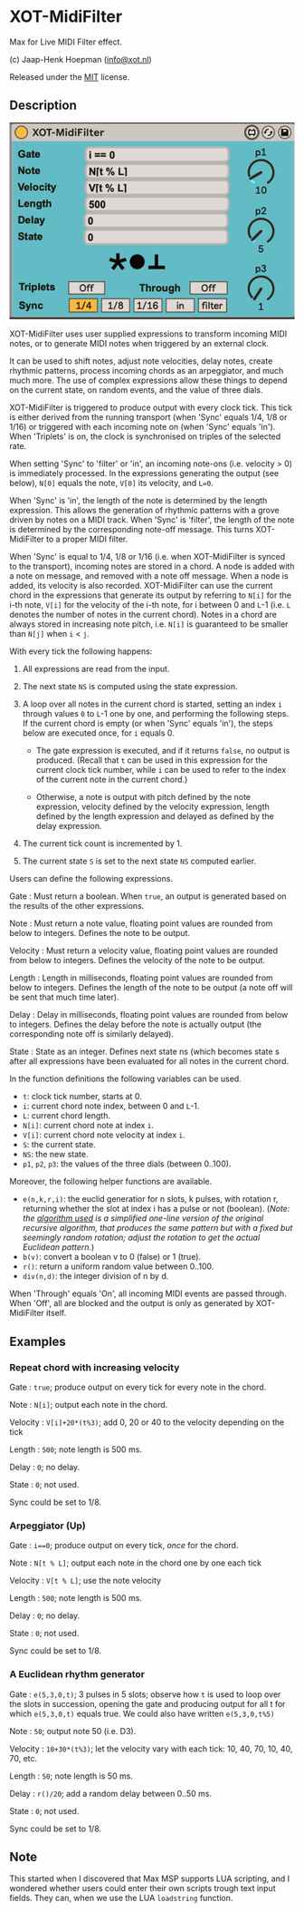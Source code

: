 # XOT-MidiFilter

Max for Live MIDI Filter effect.

(c) Jaap-Henk Hoepman (info@xot.nl)

Released under the [MIT](https://opensource.org/licenses/MIT) license. 

## Description

![Screenshot](Screenshot.png "Screenshot")


XOT-MidiFilter uses user supplied expressions to transform incoming MIDI notes, or to generate MIDI notes when triggered by an external clock. 

It can be used to shift notes, adjust note velocities, delay notes, create rhythmic patterns, process incoming chords as an arpeggiator, and much much more. The use of complex expressions allow these things to depend on the current state, on random events, and the value of three dials.

XOT-MidiFilter is triggered to produce output with every clock tick. This tick is either derived from the running transport (when 'Sync' equals 1/4, 1/8 or 1/16) or triggered with each incoming note on (when 'Sync' equals 'in'). When 'Triplets' is on, the clock is synchronised on triples of the selected rate. 


When setting 'Sync' to 'filter' or 'in', an incoming note-ons (i.e. velocity > 0) is immediately processed. In the expressions generating the output (see below), `N[0]` equals the note, `V[0]` its velocity, and `L=0`. 

When 'Sync' is 'in', the length of the note is determined by the length expression. This allows the generation of rhythmic patterns with a grove driven by notes on a MIDI track. When 'Sync' is 'filter', the length of the note is determined by the corresponding note-off message. This turns XOT-MidiFilter to a proper MIDI filter.

When 'Sync' is equal to 1/4, 1/8 or 1/16 (i.e. when XOT-MidiFilter is synced to the transport), incoming notes are stored in a chord. A node is added with a note on message, and removed with a note off message. When a node is added, its velocity is also recorded. XOT-MidiFilter can use the current chord in the expressions that generate its output by referring to `N[i]` for the i-th note, `V[i]` for the velocity of the i-th note, for i between 0 and `L`-1 (i.e. `L` denotes the number of notes in the current chord). Notes in a chord are always stored in increasing note pitch, i.e. `N[i]` is guaranteed to be smaller than `N[j]` when `i` < `j`.

With every tick the following happens:

1. All expressions are read from the input.
2. The next state `NS` is computed using the state expression.
3. A loop over all notes in the current chord is started, setting an index
   `i` through values `0` to `L`-1 one by one, and performing the following steps. If the current chord is empty (or when 'Sync' equals 'in'), the steps below are executed once, for `i` equals 0.
   
   - The gate expression is executed, and if it returns `false`, no output is produced. (Recall that `t` can be used in this expression for the current clock tick number, while `i` can be used to refer to the index of the current note in the current chord.)
   
   - Otherwise, a note is output with pitch defined by the note expression, velocity defined by the velocity expression, length defined by the length expression and delayed as defined by the delay expression.
   
4. The current tick count is incremented by 1.
5. The current state `S` is set to the next state `NS` computed earlier.



Users can define the following expressions.

Gate
: Must return a boolean. When `true`, an output is generated based on the results of the other expressions. 

Note
: Must return a note value, floating point values are rounded from below to integers. Defines the note to be output.

Velocity
: Must return a velocity value, floating point values are rounded from below to integers. Defines the velocity of the note to be output.

Length
: Length in milliseconds, floating point values are rounded from below to integers. Defines the length of the note to be output (a note off will be sent that much time later).

Delay
: Delay in milliseconds, floating point values are rounded from below to integers. Defines the delay before the note is actually output (the corresponding note off is similarly delayed).

State
: State as an integer. Defines next state ns (which becomes state s after all expressions have been evaluated for all notes in the current chord.


In the function definitions the following variables can be used.

- `t`: clock tick number, starts at 0.
- `i`: current chord note index, between 0 and `L`-1.
- `L`: current chord length.
- `N[i]`: current chord note at index `i`.
- `V[i]`: current chord note velocity at index `i`.
- `S`: the current state.
- `NS`: the new state.
- `p1`, `p2`, `p3`: the values of the three dials (between 0..100).

Moreover, the following helper functions are available.

- `e(n,k,r,i)`: the euclid generatior for n slots, k pulses, with rotation r, returning whether the slot at index i has a pulse or not (boolean). (*Note: the [algorithm used](https://paulbatchelor.github.io/sndkit/euclid/) is a simplified one-line version of the original recursive algorithm, that produces the same pattern but with a fixed but seemingly random rotation; adjust the rotation to get the actual Euclidean pattern.*) 
- `b(v)`: convert a boolean v to 0 (false) or 1 (true).
- `r()`: return a uniform random value between 0..100.
- `div(n,d)`: the integer division of n by d.

When 'Through' equals 'On', all incoming MIDI events are passed through. When 'Off', all are blocked and the output is only as generated by XOT-MidiFilter itself.

## Examples

### Repeat chord with increasing velocity

Gate
: `true`; produce output on every tick for every note in the chord.

Note
: `N[i]`; output each note in the chord.

Velocity
: `V[i]+20*(t%3)`; add 0, 20 or 40 to the velocity depending on the tick

Length
: `500`; note length is 500 ms.

Delay
: `0`; no delay.

State
: `0`; not used.

Sync could be set to 1/8.

### Arpeggiator (Up)

Gate
: `i==0`; produce output on every tick, *once* for the chord.

Note
: `N[t % L]`; output each note in the chord one by one each tick

Velocity
: `V[t % L]`; use the note velocity

Length
: `500`; note length is 500 ms.

Delay
: `0`; no delay.

State
: `0`; not used.

Sync could be set to 1/8.

### A Euclidean rhythm generator

Gate
: `e(5,3,0,t)`; 3 pulses in 5 slots; observe how `t` is used to loop over the slots in succession, opening the gate and producing output for all t for which `e(5,3,0,t)` equals true. We could also have written `e(5,3,0,t%5)`

Note
: `50`; output note 50 (i.e. D3).

Velocity
: `10+30*(t%3)`; let the velocity vary with each tick: 10, 40, 70, 10, 40, 70, etc.

Length
: `50`; note length is 50 ms.

Delay
: `r()/20`; add a random delay between 0..50 ms.

State
: `0`; not used.

Sync could be set to 1/8.

## Note

This started when I discovered that Max MSP supports LUA scripting, and I wondered whether users could enter their own scripts trough text input fields. They can, when we use the LUA `loadstring` function.

